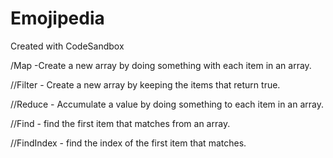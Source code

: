 # Emojipedia

Created with CodeSandbox

/Map -Create a new array by doing something with each item in an array.

//Filter - Create a new array by keeping the items that return true.

//Reduce - Accumulate a value by doing something to each item in an array.

//Find - find the first item that matches from an array.

//FindIndex - find the index of the first item that matches.
